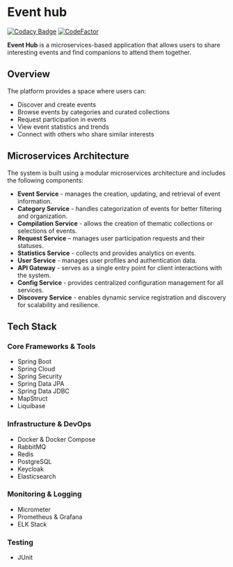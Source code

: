 # Event hub

[![Codacy Badge](https://app.codacy.com/project/badge/Grade/1daac95c97d64c7aa9ebe534fd3ab57f)](https://app.codacy.com/gh/faspix/event-hub/dashboard?utm_source=gh&utm_medium=referral&utm_content=&utm_campaign=Badge_grade)
[![CodeFactor](https://www.codefactor.io/repository/github/faspix/event-hub/badge)](https://www.codefactor.io/repository/github/faspix/event-hub)

**Event Hub** is a microservices-based application that allows users to share interesting events and find companions to attend them together.

## Overview

The platform provides a space where users can:

* Discover and create events
* Browse events by categories and curated collections
* Request participation in events
* View event statistics and trends
* Connect with others who share similar interests

## Microservices Architecture


The system is built using a modular microservices architecture and includes the following components:

* **Event Service** - manages the creation, updating, and retrieval of event information.
* **Category Service** - handles categorization of events for better filtering and organization.
* **Compilation Service** - allows the creation of thematic collections or selections of events.
* **Request Service** – manages user participation requests and their statuses.
* **Statistics Service** - collects and provides analytics on events.
* **User Service** - manages user profiles and authentication data.
* **API Gateway** - serves as a single entry point for client interactions with the system.
* **Config Service** - provides centralized configuration management for all services.
* **Discovery Service** - enables dynamic service registration and discovery for scalability and resilience.

## Tech Stack

### Core Frameworks & Tools
* Spring Boot
* Spring Cloud
* Spring Security
* Spring Data JPA
* Spring Data JDBC
* MapStruct
* Liquibase

### Infrastructure & DevOps
* Docker & Docker Compose
* RabbitMQ
* Redis
* PostgreSQL
* Keycloak
* Elasticsearch

### Monitoring & Logging
* Micrometer
* Prometheus & Grafana
* ELK Stack

### Testing
* JUnit



